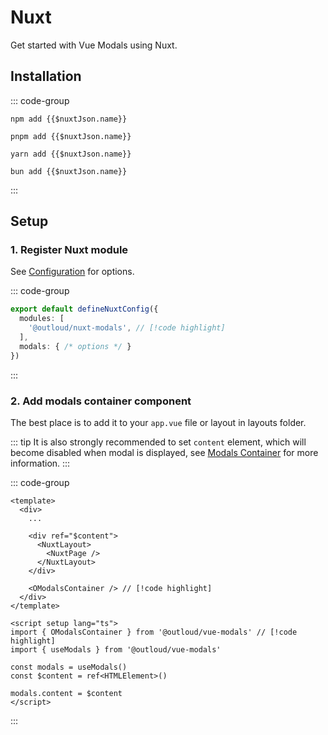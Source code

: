 # Nuxt
Get started with Vue Modals using Nuxt.

## Installation

::: code-group
```sh-vue [npm]
npm add {{$nuxtJson.name}}
```
```sh-vue [pnpm]
pnpm add {{$nuxtJson.name}}
```
```sh-vue [yarn]
yarn add {{$nuxtJson.name}}
```
```sh-vue [bun]
bun add {{$nuxtJson.name}}
```
:::

## Setup

### 1. Register Nuxt module

See [Configuration](/docs/configuration) for options.

::: code-group
```ts [nuxt.config.ts]
export default defineNuxtConfig({
  modules: [
    '@outloud/nuxt-modals', // [!code highlight]
  ],
  modals: { /* options */ }
})
```
:::

### 2. Add modals container component

The best place is to add it to your `app.vue` file or layout in layouts folder.

::: tip
It is also strongly recommended to set `content` element, which will become disabled when modal is displayed, see [Modals Container](/docs/components/modals-container) for more information.
:::

::: code-group
```vue [app.vue]
<template>
  <div>
    ...

    <div ref="$content">
      <NuxtLayout>
        <NuxtPage />
      </NuxtLayout>
    </div>

    <OModalsContainer /> // [!code highlight]
  </div>
</template>

<script setup lang="ts">
import { OModalsContainer } from '@outloud/vue-modals' // [!code highlight]
import { useModals } from '@outloud/vue-modals'

const modals = useModals()
const $content = ref<HTMLElement>()

modals.content = $content
</script>
```
:::
